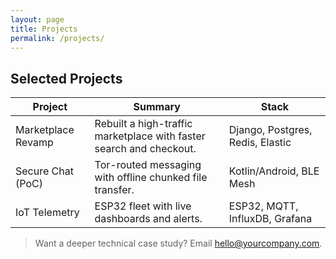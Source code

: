 ```yaml
---
layout: page
title: Projects
permalink: /projects/
---
```


## Selected Projects

| Project | Summary | Stack |
|---|---|---|
| Marketplace Revamp | Rebuilt a high-traffic marketplace with faster search and checkout. | Django, Postgres, Redis, Elastic |
| Secure Chat (PoC) | Tor-routed messaging with offline chunked file transfer. | Kotlin/Android, BLE Mesh |
| IoT Telemetry | ESP32 fleet with live dashboards and alerts. | ESP32, MQTT, InfluxDB, Grafana |

> Want a deeper technical case study? Email [hello@yourcompany.com](mailto:hello@yourcompany.com).
